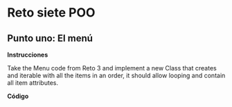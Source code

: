 # Reto siete POO
## Punto uno: El menú 

**Instrucciones**

Take the Menu code from Reto 3 and implement a new Class that creates and iterable with all the items in an order, it should allow looping and contain all item attributes.

**Código**
```

```
